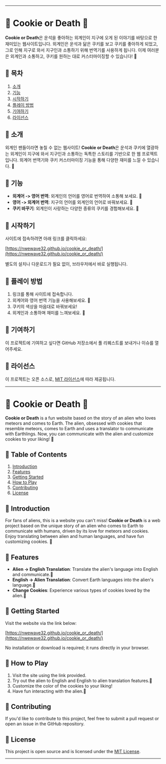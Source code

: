 

---

# 🍪 Cookie or Death 👾

**Cookie or Death**은 운석을 좋아하는 외계인이 지구에 오게 된 이야기를 바탕으로 한 재미있는 웹사이트입니다. 외계인은 운석과 닮은 쿠키를 보고 쿠키를 좋아하게 되었고, 그로 인해 지구로 와서 지구인과 소통하기 위해 번역기를 사용하게 됩니다. 이제 여러분은 외계인과 소통하고, 쿠키를 원하는 대로 커스터마이징할 수 있습니다! 👾

## 🍪 목차

1. [소개](#소개)
2. [기능](#기능)
3. [시작하기](#시작하기)
4. [플레이 방법](#플레이-방법)
5. [기여하기](#기여하기)
6. [라이선스](#라이선스)

## 🍪 소개

외계인 팬들이라면 놓칠 수 없는 웹사이트! **Cookie or Death**은 운석과 쿠키에 열광하는 외계인이 지구에 와서 지구인과 소통하는 독특한 스토리를 기반으로 한 웹 프로젝트입니다. 외계어 번역기와 쿠키 커스터마이징 기능을 통해 다양한 재미를 느낄 수 있습니다. 👾

## 🍪 기능

- **외계어 -> 영어 번역**: 외계인의 언어를 영어로 번역하여 소통해 보세요. 👾
- **영어 -> 외계어 번역**: 지구의 언어를 외계인의 언어로 바꿔보세요. 👾
- **쿠키 바꾸기**: 외계인이 사랑하는 다양한 종류의 쿠키를 경험해보세요. 👾

## 🍪 시작하기

사이트에 접속하려면 아래 링크를 클릭하세요:

[https://nwewave32.github.io/cookie_or_death/](https://nwewave32.github.io/cookie_or_death/)

별도의 설치나 다운로드가 필요 없이, 브라우저에서 바로 실행됩니다.

## 🍪 플레이 방법

1. 링크를 통해 사이트에 접속합니다.
2. 외계어와 영어 번역 기능을 사용해보세요. 👾
3. 쿠키의 색상을 마음대로 바꿔보세요!
4. 외계인과 소통하며 재미를 느껴보세요. 👾

## 🍪 기여하기

이 프로젝트에 기여하고 싶다면 GitHub 저장소에서 풀 리퀘스트를 보내거나 이슈를 열어주세요.

## 🍪 라이선스

이 프로젝트는 오픈 소스로, [MIT 라이선스](https://opensource.org/licenses/MIT)에 따라 제공됩니다.

---


# 🍪 Cookie or Death 👾

**Cookie or Death** is a fun website based on the story of an alien who loves meteors and comes to Earth. The alien, obsessed with cookies that resemble meteors, comes to Earth and uses a translator to communicate with Earthlings. Now, you can communicate with the alien and customize cookies to your liking! 👾

## 🍪 Table of Contents

1. [Introduction](#introduction)
2. [Features](#features)
3. [Getting Started](#getting-started)
4. [How to Play](#how-to-play)
5. [Contributing](#contributing)
6. [License](#license)

## 🍪 Introduction

For fans of aliens, this is a website you can't miss! **Cookie or Death** is a web project based on the unique story of an alien who comes to Earth to communicate with humans, driven by its love for meteors and cookies. Enjoy translating between alien and human languages, and have fun customizing cookies. 👾

## 🍪 Features

- **Alien -> English Translation**: Translate the alien's language into English and communicate.👾
- **English -> Alien Translation**: Convert Earth languages into the alien's language.👾
- **Change Cookies**: Experience various types of cookies loved by the alien.👾

## 🍪 Getting Started

Visit the website via the link below:

[https://nwewave32.github.io/cookie_or_death/](https://nwewave32.github.io/cookie_or_death/)

No installation or download is required; it runs directly in your browser.

## 🍪 How to Play

1. Visit the site using the link provided.
2. Try out the alien to English and English to alien translation features.👾
3. Customize the color of the cookies to your liking!
4. Have fun interacting with the alien.👾

## 🍪 Contributing

If you'd like to contribute to this project, feel free to submit a pull request or open an issue in the GitHub repository.

## 🍪 License

This project is open source and is licensed under the [MIT License](https://opensource.org/licenses/MIT).

---

